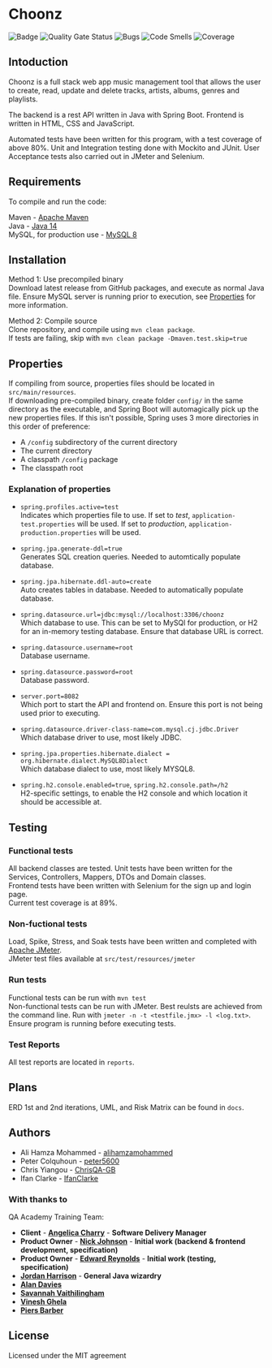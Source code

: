 # Choonz

![Badge](http://buildstatus.jenkins.alihamza.co.uk/buildStatus/icon?job=choonz-redev)
![Quality Gate Status](http://badges.sonarqube.alihamza.co.uk/api/project_badges/measure?project=com.qa%3AChoonz&metric=alert_status)
![Bugs](http://devserver.lan:9000/api/project_badges/measure?project=com.qa%3AChoonz&metric=bugs)
![Code Smells](http://devserver.lan:9000/api/project_badges/measure?project=com.qa%3AChoonz&metric=code_smells)
![Coverage](http://devserver.lan:9000/api/project_badges/measure?project=com.qa%3AChoonz&metric=coverage)


## Intoduction

Choonz is a full stack web app music management tool that allows the user to create, read, update and delete tracks, artists, albums, genres and playlists.

The backend is a rest API written in Java with Spring Boot. Frontend is written in HTML, CSS and JavaScript.

Automated tests have been written for this program, with a test coverage of above 80%. Unit and Integration testing done with Mockito and JUnit. User Acceptance tests also carried out in JMeter and Selenium.

## Requirements

To compile and run the code:

Maven - [Apache Maven](https://maven.apache.org/)  
Java - [Java 14](https://www.oracle.com/uk/java/technologies/javase-downloads.html)  
MySQL, for production use - [MySQL 8](https://dev.mysql.com/downloads/installer/)

## Installation

Method 1: Use precompiled binary  
Download latest release from GitHub packages, and execute as normal Java file. Ensure MySQL server is running prior to execution, see [Properties](Properties) for more information.

Method 2: Compile source  
Clone repository, and compile using `mvn clean package`.  
If tests are failing, skip with `mvn clean package -Dmaven.test.skip=true`

## Properties

If compiling from source, properties files should be located in `src/main/resources`.  
If downloading pre-compiled binary, create folder `config/` in the same directory as the executable, and Spring Boot will automagically pick up the new properties files. If this isn't possible, Spring uses 3 more directories in this order of preference:

- A `/config` subdirectory of the current directory
- The current directory
- A classpath `/config` package
- The classpath root

### Explanation of properties

- `spring.profiles.active=test`  
  Indicates which properties file to use. If set to _test_, `application-test.properties` will be used. If set to _production_, `application-production.properties` will be used.

- `spring.jpa.generate-ddl=true`  
  Generates SQL creation queries. Needed to automtically populate database.

- `spring.jpa.hibernate.ddl-auto=create`  
  Auto creates tables in database. Needed to automatically populate database.

- `spring.datasource.url=jdbc:mysql://localhost:3306/choonz`  
  Which database to use. This can be set to MySQl for production, or H2 for an in-memory testing database. Ensure that database URL is correct.

- `spring.datasource.username=root`  
  Database username.

- `spring.datasource.password=root`  
  Database password.

- `server.port=8082`  
  Which port to start the API and frontend on. Ensure this port is not being used prior to executing.

- `spring.datasource.driver-class-name=com.mysql.cj.jdbc.Driver`  
  Which database driver to use, most likely JDBC.

- `spring.jpa.properties.hibernate.dialect = org.hibernate.dialect.MySQL8Dialect`  
  Which database dialect to use, most likely MYSQL8.

- `spring.h2.console.enabled=true`, `spring.h2.console.path=/h2`  
  H2-specific settings, to enable the H2 console and which location it should be accessible at.

## Testing

### Functional tests

All backend classes are tested. Unit tests have been written for the Services, Controllers, Mappers, DTOs and Domain classes.  
Frontend tests have been written with Selenium for the sign up and login page.  
Current test coverage is at 89%.

### Non-fuctional tests

Load, Spike, Stress, and Soak tests have been written and completed with [Apache JMeter](https://jmeter.apache.org/).  
JMeter test files available at `src/test/resources/jmeter`

### Run tests

Functional tests can be run with `mvn test`  
Non-functional tests can be run with JMeter. Best reulsts are achieved from the command line. Run with `jmeter -n -t <testfile.jmx> -l <log.txt>`. Ensure program is running before executing tests.

### Test Reports

All test reports are located in `reports`.

## Plans

ERD 1st and 2nd iterations, UML, and Risk Matrix can be found in `docs`.

## Authors

- Ali Hamza Mohammed - [alihamzamohammed](https://github.com/alihamzamohammed)
- Peter Colquhoun - [peter5600](https://github.com/peter5600)
- Chris Yiangou - [ChrisQA-GB](https://github.com/ChrisQA-GB)
- Ifan Clarke - [IfanClarke](https://github.com/IfanClarke)

### With thanks to

QA Academy Training Team:

- **Client** - [**Angelica Charry**](https://github.com/acharry) - **Software Delivery Manager**
- **Product Owner** - [**Nick Johnson**](https://github.com/nickrstewarttds) - **Initial work (backend & frontend development, specification)**
- **Product Owner** - [**Edward Reynolds**](https://github.com/Edrz-96) - **Initial work (testing, specification)**
- [**Jordan Harrison**](https://github.com/JHarry444) - **General Java wizardry**
- [**Alan Davies**](https://github.com/MorickClive)
- [**Savannah Vaithilingham**](https://github.com/savannahvaith)
- [**Vinesh Ghela**](https://github.com/vineshghela)
- [**Piers Barber**](https://github.com/PCMBarber)

## License

Licensed under the MIT agreement
